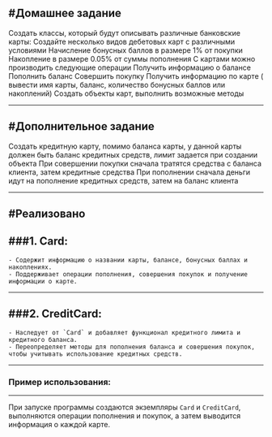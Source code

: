 #Домашнее задание
---

Создать классы, который будут описывать различные банковские карты:
Создайте несколько видов дебетовых карт с различными условиями
Начисление бонусных баллов в размере 1% от покупки
Накопление в размере 0.05% от суммы пополнения
С картами можно производить следующие операции
Получить информацию о балансе
Пополнить баланс
Совершить покупку
Получить информацию по карте ( вывести имя карты, баланс, количество бонусных баллов или накоплений)
Создать объекты карт, выполнить возможные методы

---
#Дополнительное задание
---
Создать кредитную карту, помимо баланса карты, у данной карты должен быть баланс кредитных средств, лимит задается при создании объекта
При совершении покупки сначала тратятся средства с баланса клиента, затем кредитные средства
При пополнении сначала деньги идут на пополнение кредитных средств, затем на баланс клиента

---
#Реализовано
---
###1. Card:
---
    - Содержит информацию о названии карты, балансе, бонусных баллах и накоплениях.
    - Поддерживает операции пополнения, совершения покупок и получение информации о карте.
---
###2. CreditCard:
---
    - Наследует от `Card` и добавляет функционал кредитного лимита и кредитного баланса.
    - Переопределяет методы для пополнения баланса и совершения покупок, чтобы учитывать использование кредитных средств.
---
### Пример использования:
---
При запуске программы создаются экземпляры `Card` и `CreditCard`, выполняются операции пополнения и покупок, а затем выводится информация о каждой карте.
